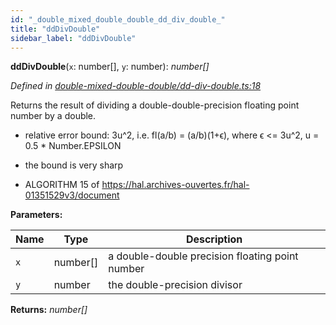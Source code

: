 ```yaml
---
id: "_double_mixed_double_double_dd_div_double_"
title: "ddDivDouble"
sidebar_label: "ddDivDouble"
---
```


**ddDivDouble**(`x`: number[], `y`: number): *number[]*

*Defined in [double-mixed-double-double/dd-div-double.ts:18](https://github.com/FlorisSteenkamp/double-double/blob/d35ae52/src/double-mixed-double-double/dd-div-double.ts#L18)*

Returns the result of dividing a double-double-precision floating point
number by a double.

* relative error bound: 3u^2, i.e. fl(a/b) = (a/b)(1+ϵ), where ϵ <= 3u^2,
u = 0.5 * Number.EPSILON
* the bound is very sharp

* ALGORITHM 15 of https://hal.archives-ouvertes.fr/hal-01351529v3/document

**Parameters:**

Name | Type | Description |
------ | ------ | ------ |
`x` | number[] | a double-double precision floating point number |
`y` | number | the double-precision divisor  |

**Returns:** *number[]*
